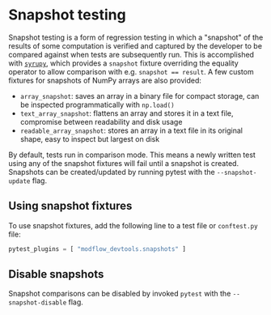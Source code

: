 # Snapshot testing

Snapshot testing is a form of regression testing in which a "snapshot" of the results of some computation is verified and captured by the developer to be compared against when tests are subsequently run. This is accomplished with [`syrupy`](https://github.com/tophat/syrupy), which provides a `snapshot` fixture overriding the equality operator to allow comparison with e.g. `snapshot == result`. A few custom fixtures for snapshots of NumPy arrays are also provided:

- `array_snapshot`: saves an array in a binary file for compact storage, can be inspected programmatically with `np.load()`
- `text_array_snapshot`: flattens an array and stores it in a text file, compromise between readability and disk usage
- `readable_array_snapshot`: stores an array in a text file in its original shape, easy to inspect but largest on disk

By default, tests run in comparison mode. This means a newly written test using any of the snapshot fixtures will fail until a snapshot is created. Snapshots can be created/updated by running pytest with the `--snapshot-update` flag.

## Using snapshot fixtures

To use snapshot fixtures, add the following line to a test file or `conftest.py` file:

```python
pytest_plugins = [ "modflow_devtools.snapshots" ]
```

## Disable snapshots

Snapshot comparisons can be disabled by invoked `pytest` with the `--snapshot-disable` flag.